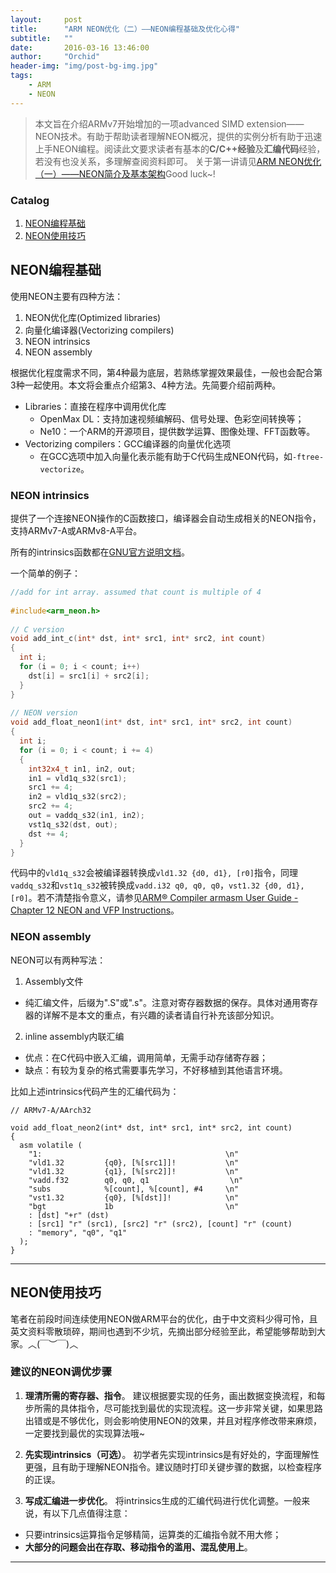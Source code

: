 ```yaml
---
layout:     post
title:      "ARM NEON优化（二）——NEON编程基础及优化心得"
subtitle:   ""
date:       2016-03-16 13:46:00
author:     "Orchid"
header-img: "img/post-bg-img.jpg"
tags:
    - ARM
    - NEON
---
```

<script type="text/javascript" src="http://cdn.mathjax.org/mathjax/latest/MathJax.js?config=default"></script>

> 本文旨在介绍ARMv7开始增加的一项advanced SIMD extension——NEON技术。有助于帮助读者理解NEON概况，提供的实例分析有助于迅速上手NEON编程。阅读此文要求读者有基本的**C/C++经验**及**汇编代码**经验，若没有也没关系，多理解查阅资料即可。
关于第一讲请见[ARM NEON优化（一）——NEON简介及基本架构]()Good luck~!

### Catalog

1. [NEON编程基础](#section-2)
2. [NEON使用技巧](#section-3)


## NEON编程基础

使用NEON主要有四种方法：

1. NEON优化库(Optimized libraries)
2. 向量化编译器(Vectorizing compilers)
3. NEON intrinsics
4. NEON assembly

根据优化程度需求不同，第4种最为底层，若熟练掌握效果最佳，一般也会配合第3种一起使用。本文将会重点介绍第3、4种方法。先简要介绍前两种。

- Libraries：直接在程序中调用优化库
  * OpenMax DL：支持加速视频编解码、信号处理、色彩空间转换等；
  * Ne10：一个ARM的开源项目，提供数学运算、图像处理、FFT函数等。
- Vectorizing compilers：GCC编译器的向量优化选项
  * 在GCC选项中加入向量化表示能有助于C代码生成NEON代码，如`-ftree-vectorize`。

### **NEON intrinsics**

提供了一个连接NEON操作的C函数接口，编译器会自动生成相关的NEON指令，支持ARMv7-A或ARMv8-A平台。

所有的intrinsics函数都在[GNU官方说明文档](https://gcc.gnu.org/onlinedocs/gcc-4.7.4/gcc/ARM-NEON-Intrinsics.html#ARM-NEON-Intrinsics)。

一个简单的例子：

```cpp
//add for int array. assumed that count is multiple of 4
 
#include<arm_neon.h>
 
// C version
void add_int_c(int* dst, int* src1, int* src2, int count)
{
  int i;
  for (i = 0; i < count; i++)
    dst[i] = src1[i] + src2[i];
  }
}
 
// NEON version
void add_float_neon1(int* dst, int* src1, int* src2, int count)
{
  int i;
  for (i = 0; i < count; i += 4)
  {
    int32x4_t in1, in2, out;
    in1 = vld1q_s32(src1);
    src1 += 4;
    in2 = vld1q_s32(src2);
    src2 += 4;
    out = vaddq_s32(in1, in2);
    vst1q_s32(dst, out);
    dst += 4;
  }
}
```

代码中的`vld1q_s32`会被编译器转换成`vld1.32 {d0, d1}, [r0]`指令，同理`vaddq_s32`和`vst1q_s32`被转换成`vadd.i32 q0, q0, q0`，`vst1.32 {d0, d1}, [r0]`。若不清楚指令意义，请参见[ARM® Compiler armasm User Guide - Chapter 12 NEON and VFP Instructions](http://infocenter.arm.com/help/index.jsp?topic=/com.arm.doc.dui0473j/dom1361289959991.html)。

### **NEON assembly**

NEON可以有两种写法：

1. Assembly文件
  - 纯汇编文件，后缀为".S"或".s"。注意对寄存器数据的保存。具体对通用寄存器的详解不是本文的重点，有兴趣的读者请自行补充该部分知识。
2. inline assembly内联汇编
  - 优点：在C代码中嵌入汇编，调用简单，无需手动存储寄存器；
  - 缺点：有较为复杂的格式需要事先学习，不好移植到其他语言环境。

比如上述intrinsics代码产生的汇编代码为：

```
// ARMv7-A/AArch32

void add_float_neon2(int* dst, int* src1, int* src2, int count)
{
  asm volatile (
    "1:                                         \n"
    "vld1.32         {q0}, [%[src1]]!           \n"
    "vld1.32         {q1}, [%[src2]]!           \n"
    "vadd.f32        q0, q0, q1                  \n"
    "subs            %[count], %[count], #4     \n"
    "vst1.32         {q0}, [%[dst]]!            \n"
    "bgt             1b                         \n"
    : [dst] "+r" (dst)
    : [src1] "r" (src1), [src2] "r" (src2), [count] "r" (count)
    : "memory", "q0", "q1"
  );
}
```
---

## NEON使用技巧

笔者在前段时间连续使用NEON做ARM平台的优化，由于中文资料少得可怜，且英文资料零散琐碎，期间也遇到不少坑，先摘出部分经验至此，希望能够帮助到大家。︿(￣︶￣)︿

### 建议的NEON调优步骤

1. **理清所需的寄存器、指令**。
建议根据要实现的任务，画出数据变换流程，和每步所需的具体指令，尽可能找到最优的实现流程。这一步非常关键，如果思路出错或是不够优化，则会影响使用NEON的效果，并且对程序修改带来麻烦，一定要找到最优的实现算法哦~

2. **先实现intrinsics（可选）**。
初学者先实现intrinsics是有好处的，字面理解性更强，且有助于理解NEON指令。建议随时打印关键步骤的数据，以检查程序的正误。

3. **写成汇编进一步优化**。
将intrinsics生成的汇编代码进行优化调整。一般来说，有以下几点值得注意：

  - 只要intrinsics运算指令足够精简，运算类的汇编指令就不用大修；
  - **大部分的问题会出在存取、移动指令的滥用、混乱使用上**。



---